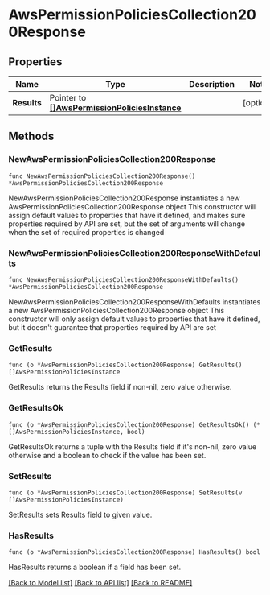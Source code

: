 # AwsPermissionPoliciesCollection200Response

## Properties

Name | Type | Description | Notes
------------ | ------------- | ------------- | -------------
**Results** | Pointer to [**[]AwsPermissionPoliciesInstance**](AwsPermissionPoliciesInstance.md) |  | [optional] 

## Methods

### NewAwsPermissionPoliciesCollection200Response

`func NewAwsPermissionPoliciesCollection200Response() *AwsPermissionPoliciesCollection200Response`

NewAwsPermissionPoliciesCollection200Response instantiates a new AwsPermissionPoliciesCollection200Response object
This constructor will assign default values to properties that have it defined,
and makes sure properties required by API are set, but the set of arguments
will change when the set of required properties is changed

### NewAwsPermissionPoliciesCollection200ResponseWithDefaults

`func NewAwsPermissionPoliciesCollection200ResponseWithDefaults() *AwsPermissionPoliciesCollection200Response`

NewAwsPermissionPoliciesCollection200ResponseWithDefaults instantiates a new AwsPermissionPoliciesCollection200Response object
This constructor will only assign default values to properties that have it defined,
but it doesn't guarantee that properties required by API are set

### GetResults

`func (o *AwsPermissionPoliciesCollection200Response) GetResults() []AwsPermissionPoliciesInstance`

GetResults returns the Results field if non-nil, zero value otherwise.

### GetResultsOk

`func (o *AwsPermissionPoliciesCollection200Response) GetResultsOk() (*[]AwsPermissionPoliciesInstance, bool)`

GetResultsOk returns a tuple with the Results field if it's non-nil, zero value otherwise
and a boolean to check if the value has been set.

### SetResults

`func (o *AwsPermissionPoliciesCollection200Response) SetResults(v []AwsPermissionPoliciesInstance)`

SetResults sets Results field to given value.

### HasResults

`func (o *AwsPermissionPoliciesCollection200Response) HasResults() bool`

HasResults returns a boolean if a field has been set.


[[Back to Model list]](../README.md#documentation-for-models) [[Back to API list]](../README.md#documentation-for-api-endpoints) [[Back to README]](../README.md)


